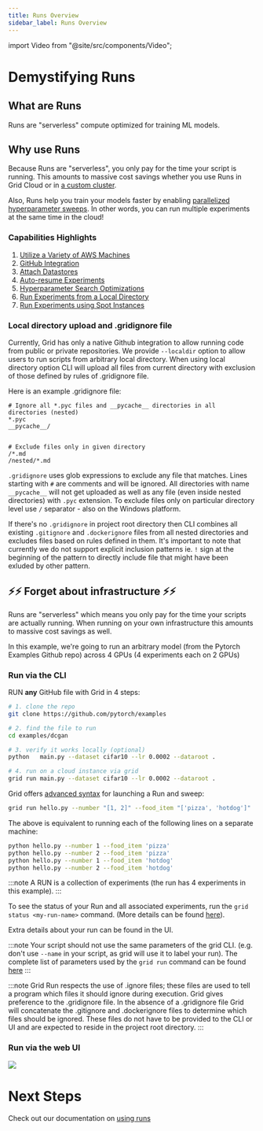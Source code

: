 ```yaml
---
title: Runs Overview
sidebar_label: Runs Overview
---
```


import Video from "@site/src/components/Video";

# Demystifying Runs

## What are Runs
Runs are "serverless" compute optimized for training ML models.

## Why use Runs
Because Runs are "serverless", you only pay for the time your script is running. This amounts to massive cost savings whether you use Runs in Grid Cloud or in [a custom cluster](../../platform/2_Custom%20Cloud%20Credentials/1_byoc.md).

Also, Runs help you train your models faster by enabling [parallelized hyperparameter sweeps](https://docs.grid.ai/features/runs/sweep-syntax). In other words, you can run multiple experiments at the same time in the cloud!

### Capabilities Highlights
1. [Utilize a Variety of AWS Machines](https://docs.grid.ai/platform/machines)
2. [GitHub Integration](https://docs.grid.ai/platform/github-integration)
3. [Attach Datastores](https://docs.grid.ai/features/runs/Creating%20Runs/Basic%20Runs/basic-runs#attaching-datastores-to-runs)
4. [Auto-resume Experiments](https://docs.grid.ai/features/runs/Creating%20Runs/Adv%20Runs/auto-resume-experiments)
5. [Hyperparameter Search Optimizations](https://docs.grid.ai/features/runs/Creating%20Runs/Basic%20Runs/sweep-syntax)
6. [Run Experiments from a Local Directory](https://docs.grid.ai/features/runs/private-repos#the---localdir-option)  
7. [Run Experiments using Spot Instances](https://docs.grid.ai/features/runs/Creating%20Runs/Adv%20Runs/interruptible-machines)


### Local directory upload and .gridignore file
Currently, Grid has only a native Github integration to allow running code from public or private repositories. We provide `--localdir` option to allow users to run scripts from arbitrary local directory. When using local directory option CLI will upload all files from current directory with exclusion of those defined by rules of .gridignore file.

Here is an example .gridignore file:

```text
# Ignore all *.pyc files and __pycache__ directories in all directories (nested)
*.pyc
__pycache__/


# Exclude files only in given directory
/*.md
/nested/*.md
```

`.gridignore` uses glob expressions to exclude any file that matches. Lines starting with `#` are comments and will be ignored. All directories with name `__pycache__` will not get uploaded as well as any file (even inside nested directories) with `.pyc` extension. To exclude files only on particular directory level use `/` separator - also on the Windows platform. 

If there's no `.gridignore` in project root directory then CLI combines all existing `.gitignore` and `.dockerignore` files from all nested directories and excludes files based on rules defined in them. It's important to note that currently we do not support explicit inclusion patterns ie. `!` sign at the beginning of the pattern to directly include file that might have been exluded by other pattern.


## ⚡️⚡ ️Forget about infrastructure ⚡️⚡️

Runs are "serverless" which means you only pay for the time your scripts are actually running. When running on your own infrastructure this amounts to massive cost savings as well.


In this example, we're going to run an arbitrary model (from the Pytorch Examples Github repo) across 4 GPUs (4 experiments each on 2 GPUs)

### Run via the CLI

RUN **any** GitHub file with Grid in 4 steps:

```bash
# 1. clone the repo
git clone https://github.com/pytorch/examples

# 2. find the file to run
cd examples/dcgan

# 3. verify it works locally (optional)
python   main.py --dataset cifar10 --lr 0.0002 --dataroot .

# 4. run on a cloud instance via grid
grid run main.py --dataset cifar10 --lr 0.0002 --dataroot .
```

Grid offers [advanced syntax](https://docs.grid.ai/features/runs/sweep-syntax) for launching a Run and sweep:

```bash
grid run hello.py --number "[1, 2]" --food_item "['pizza', 'hotdog']"
```

The above is equivalent to running each of the following lines on a separate machine:

```bash
python hello.py --number 1 --food_item 'pizza'
python hello.py --number 2 --food_item 'pizza'
python hello.py --number 1 --food_item 'hotdog'
python hello.py --number 2 --food_item 'hotdog'
```

:::note
A RUN is a collection of experiments (the run has 4 experiments in this example).
:::

To see the status of your Run and all associated experiments, run the `grid status <my-run-name>` command. (More details can be found [here](https://docs.grid.ai/cli#grid-status)).

Extra details about your run can be found in the UI. 

:::note
Your script should not use the same parameters of the grid CLI. (e.g. don't use `--name` in your script, as grid will use it to label your run). The complete list of parameters used by the `grid run` command can be found [here](https://docs.grid.ai/cli#grid-run)
:::

:::note
Grid Run respects the use of .ignore files; these files are used to tell a program which files it should ignore during execution. Grid gives preference to the .gridignore file. In the absence of a .gridignore file Grid will concatenate the .gitignore and .dockerignore files to determine which files should be ignored. These files do not have to be provided to the CLI or UI and are expected to reside in the project root directory.
:::

### Run via the web UI

![](/images/runs/run_start.gif)

# Next Steps
Check out our documentation on [using runs](https://docs.grid.ai/features/runs/Creating%20Runs/Basic%20Runs/basic-runs)
